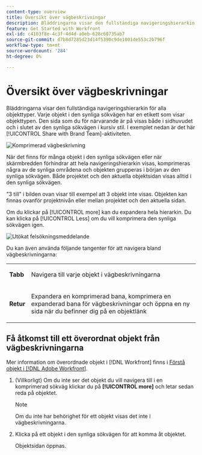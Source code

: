 ```yaml
---
content-type: overview
title: Översikt över vägbeskrivningar
description: Bläddringarna visar den fullständiga navigeringshierarkin för alla objekttyper.
feature: Get Started with Workfront
exl-id: c4103f8e-4c3f-4d4d-a0eb-628c60735ab7
source-git-commit: d7b8d7285d23d14f5390c9de1001de553c2b796f
workflow-type: tm+mt
source-wordcount: '284'
ht-degree: 0%

---
```


# Översikt över vägbeskrivningar

Bläddringarna visar den fullständiga navigeringshierarkin för alla objekttyper. Varje objekt i den synliga sökvägen har en etikett som visar objekttypen. Den sida som du för närvarande är på visas både i sidhuvudet och i slutet av den synliga sökvägen i kursiv stil. I exemplet nedan är det här [!UICONTROL Share with Brand Team]-aktiviteten.

![Komprimerad vägbeskrivning](assets/NWE-collapsed-breadcrumb.png)

När det finns för många objekt i den synliga sökvägen eller när skärmbredden förhindrar att hela navigeringshierarkin visas, komprimeras några av de synliga områdena och objekten grupperas i början av den synliga sökvägen. Både projektet och den aktuella objektsidan visas alltid i den synliga sökvägen.

&quot;3 till&quot; i bilden ovan visar till exempel att 3 objekt inte visas. Objekten kan finnas ovanför projektnivån eller mellan projektet och den aktuella sidan.

Om du klickar på [!UICONTROL more] kan du expandera hela hierarkin. Du kan klicka på [!UICONTROL Less] om du vill komprimera den synliga sökvägen igen.

![Utökat felsökningsmeddelande](assets/NWE-expanded-breadcrumb.png)

Du kan även använda följande tangenter för att navigera bland vägbeskrivningarna:

<table style="table-layout:auto"> 
 <col> 
 <col> 
 <tbody> 
  <tr> 
   <td role="rowheader"><strong>Tabb</strong> </td> 
   <td> <p>Navigera till varje objekt i vägbeskrivningarna</p> </td> 
  </tr> 
  <tr> 
   <td role="rowheader"><strong>Retur</strong> </td> 
   <td> <p>Expandera en komprimerad bana, komprimera en expanderad bana för vägbeskrivningar och öppna en ny sida när du befinner dig på en objektlänk</p> </td> 
  </tr> 
 </tbody> 
</table>



<!--drafted: this is no longer possible, since we removed Campaigns, but it might come back as part of Maestro: 

## Multi-object breadcrumbs

>[!NOTE]
>
>The information in this article is available only in the Preview environment when you participate in the [!UICONTROL Campaigns] beta program. The functionality described here might not be fully available yet. For more information about current available features and how to enroll, see [Campaigns beta].

Some objects can belong to multiple parent objects. For example, a project can belong to multiple campaigns. In this case, all the campaigns that the project belongs to display in the breadcrumb.

The multi-object listing in the breadcrumb (for example, the campaigns) displays the number of parent objects which expands into a list to display all the campaigns that the project is associated with. For more information, see [Add objects to a campaign](../../manage-work/campaigns/add-objects-to-a-campaign.md).


![Project with multiple campaigns in the breadcrumb](assets/project-with-multiple-campaigns-in-breadcrumb.png)

-->

## Få åtkomst till ett överordnat objekt från vägbeskrivningarna

Mer information om överordnade objekt i [!DNL Workfront] finns i [Förstå objekt i [!DNL Adobe Workfront]](../../workfront-basics/navigate-workfront/workfront-navigation/understand-objects.md).

1. (Villkorligt) Om du inte ser det objekt du vill navigera till i en komprimerad sökväg klickar du på **[!UICONTROL more]** och letar sedan reda på objektet.

   >[!NOTE]
   >
   >Om du inte har behörighet för ett objekt visas det inte i vägbeskrivningarna.

1. Klicka på ett objekt i den synliga sökvägen för att komma åt objektet.

   Objektsidan öppnas.
